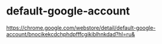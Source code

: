 # default-google-account

https://chrome.google.com/webstore/detail/default-google-account/bnocikekcdchphdpfffcgikiblhnkdad?hl=ru&
